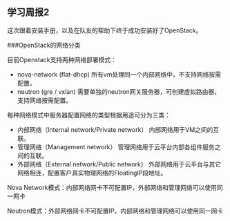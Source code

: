 ## 学习周报2

这次跟着安装手册，以及在队友的帮助下终于成功安装好了OpenStack。

###OpenStack的网络分类

目前Openstack支持两种网络部署模式：
- nova-network (flat-dhcp) 
所有vm处理同一个内部网络中，不支持网络按需配置。
- neutron (gre / vxlan) 
需要单独的neutron网关服务器，可创建虚拟路由器，支持网络按需配置。

每种网络模式中服务器配置网络的类型根据用途可分为三类：
- 内部网络（Internal network/Private network）
内部网络用于VM之间的互联。
- 管理网络（Management network）
管理网络用于云平台内部各组件服务之间的互联。
- 外部网络（External network/Public network）
外部网络用于云平台与其它网络相连，配置客户真实物理网络的FloatingIP段地址。

Nova Network模式：内部网络网卡不可配置IP，外部网络和管理网络可以使用同一网卡

Neutron模式：外部网络网卡不可配置IP，内部网络和管理网络可以使用同一网卡

